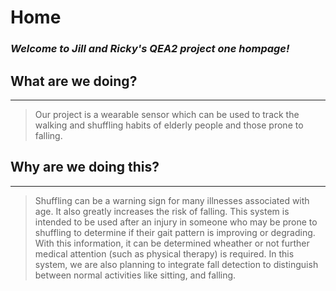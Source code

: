 # Home
### _Welcome to Jill and Ricky's QEA2 project one hompage!_
 
## What are we doing?
---
> Our project is a wearable sensor which can be used to track the walking and shuffling habits of elderly people and those prone to falling.
## Why are we doing this?
---
> Shuffling can be a warning sign for many illnesses associated with age.  It also greatly increases the risk of falling.  This system is intended to be used after an injury in someone who may be prone to shuffling to determine if their gait pattern is improving or degrading.  With this information, it can be determined wheather or not further medical attention (such as physical therapy) is required.  In this system, we are also planning to integrate fall detection to distinguish between normal activities like sitting, and falling.